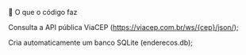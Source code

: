 🧱 O que o código faz

Consulta a API pública ViaCEP (https://viacep.com.br/ws/{cep}/json/);

Cria automaticamente um banco SQLite (enderecos.db);
